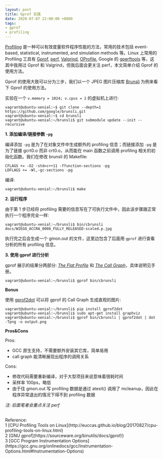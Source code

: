 ```yaml
---
layout: post
title: Gprof 实践
date: 2020-07-07 22:00:00 +0800
tags:
- gprof
- profiling
---
```


[Profiling][profiling] 是一种可以有效度量软件程序性能的方法，常用的技术包括 event-based, statistical, instrumented, and simulation methods 等。Linux 上常用的 Profiling 工具有 [Gprof][gprof], [perf][perf], [Valgrind][valgrind], [OProfile][oprofile], Google 的 [gperftools][gperftools] 等，这其中我用过 Gprof 和 Valgrind，但我后面会更关注 perf，本文简单介绍 Gprof 的使用方法。

Gprof 的使用大致可以分为三步，我们以一个 JPEG 图片压缩库 [Brunsli][brunsli] 为例来看下 Gprof 的使用方法。

实验在一个 `v.memory = 1024; v.cpus = 2` 的虚拟机上进行:

```
vagrant@ubuntu-xenial:~$ git clone --depth=1 https://github.com/google/brunsli.git
vagrant@ubuntu-xenial:~$ cd brunsli
vagrant@ubuntu-xenial:~/brunsli$ git submodule update --init --recursive
```

**1. 添加编译/链接参数 `-pg`**

编译添加 `-pg` 是为了在对象文件中生成额外的 profiling 信息；而链接添加 `-pg` 是为了链接 gcrt0.o 而非 crt0.o，从而能在 main 函数之前调用 profiling 相关的初始化函数。我们在修改 brunsli 的 Makefile:

```
CFLAGS += -O2 -std=c++11 -ffunction-sections -pg
LDFLAGS += -Wl,-gc-sections -pg
```

编译:
```
vagrant@ubuntu-xenial:~/brunsli$ make
```

**2. 运行程序**

由于第 1 步已经将 profiling 需要的信息写在了可执行文件中，因此该步骤跟正常执行一个程序完全一样:

```
vagrant@ubuntu-xenial:~/brunsli$ bin/cbrunsli docs/WIEGO_ACCRA_8008_FULLY_RELEASED-scaled.p.jpg
```

执行完之后会生成一个 gmon.out 的文件，这里边包含了后面用 `gprof` 进行查看分析的所有 profiling 信息。

**3. 使用 gprof 进行分析**

gprof 展示的结果分两部分: *[The Flat Profile][flat]* 和 *[The Call Graph][graph]*，具体说明见手册。

```
vagrant@ubuntu-xenial:~/brunsli$ gprof bin/cbrunsli
```

**Bonus**

使用 [gprof2dot][gprof2dot] 可以将 gprof 的 Call Graph 生成直观的图片:

```
vagrant@ubuntu-xenial:~/brunsli$ pip install gprof2dot
vagrant@ubuntu-xenial:~/brunsli$ sudo apt-get install graphviz
vagrant@ubuntu-xenial:~/brunsli$ gprof bin/cbrunsli | gprof2dot | dot -Tpng -o output.png
```

**Pros&Cons**

Pros:

- GCC 原生支持，不需要额外安装其它库，简单易用
- call graph 能清晰展现出程序的调用关系

Cons:

- 修改代码需要重新编译，对于大型项目来说意味着很耗时间
- 采样率 100ps，略低
- 由于往 gmon.out 写 profiling 数据是通过 atexit() 调用了 mcleanup，因此在程序异常退出的情况下得不到 profiling 数据

*注: 后面笔者会重点关注 perf*

<br>
<span class="post-meta">
Reference:
</span>
<br>
<span class="post-meta">
1 [CPU Profiling Tools on Linux](http://euccas.github.io/blog/20170827/cpu-profiling-tools-on-linux.html)<br>
2 [GNU gprof](https://sourceware.org/binutils/docs/gprof/)<br>
3 [GCC Program Instrumentation Options](https://gcc.gnu.org/onlinedocs/gcc/Instrumentation-Options.html#Instrumentation-Options)<br>
</span>

[gprof]: https://en.wikipedia.org/wiki/Gprof
[profiling]: https://en.wikipedia.org/wiki/Profiling_(computer_programming)
[valgrind]: https://valgrind.org/
[perf]: https://perf.wiki.kernel.org/index.php/Main_Page
[oprofile]: https://en.wikipedia.org/wiki/OProfile
[gperftools]: https://github.com/gperftools/gperftools
[brunsli]: https://github.com/google/brunsli
[flat]: https://sourceware.org/binutils/docs/gprof/Flat-Profile.html
[graph]: https://sourceware.org/binutils/docs/gprof/Call-Graph.html
[gprof2dot]: https://github.com/jrfonseca/gprof2dot